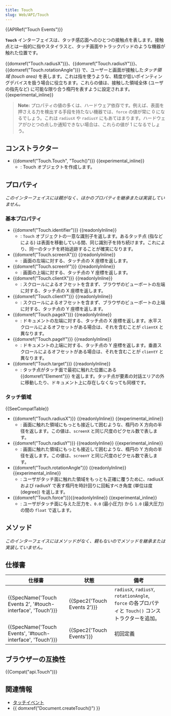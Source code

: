 ```yaml
---
title: Touch
slug: Web/API/Touch
---
```


{{APIRef("Touch Events")}}

**`Touch`** インターフェイスは、タッチ感応面へのひとつの接触点を表します。接触点とは一般的に指やスタイラスと、タッチ画面やトラックパッドのような機器が触れた位置です。

{{domxref("Touch.radiusX")}}、{{domxref("Touch.radiusY")}}、{{domxref("Touch.rotationAngle")}} で、ユーザーと画面が接触した*タッチ領域 (touch area)* を表します。これは指を使うような、精度が低いポインティングデバイスを扱う場合に役立ちます。これらの値は、接触した領域全体 (ユーザの指先など) に可能な限り合う楕円を表すように設定されます。 {{experimental_inline}}

> **Note:** プロパティの値の多くは、ハードウェア依存です。例えば、表面を押さえる力を検出する手段を持たない機器では、`force` の値が常に 0 になるでしょう。これは `radiusX` や `radiusY` にもあてはまります。ハードウェアがひとつの点しか通知できない場合は、これらの値が 1 になるでしょう。

## コンストラクター

- {{domxref("Touch.Touch", "Touch()")}} {{experimental_inline}}
  - : Touch オブジェクトを作成します。

## プロパティ

_このインターフェイスには親がなく、ほかのプロパティを継承または実装していません。_

### 基本プロパティ

- {{domxref("Touch.identifier")}} {{readonlyInline}}
  - : `Touch` オブジェクトの一意な識別子を返します。あるタッチ点 (指などによる) は表面を移動している間、同じ識別子を持ち続けます。これにより、同一のタッチを終始追跡することが確実になります。
- {{domxref("Touch.screenX")}} {{readonlyInline}}
  - : 画面の左端に対する、タッチ点の X 座標を返します。
- {{domxref("Touch.screenY")}} {{readonlyInline}}
  - : 画面の上端に対する、タッチ点の Y 座標を返します。
- {{domxref("Touch.clientX")}} {{readonlyInline}}
  - : スクロールによるオフセットを含まず、ブラウザのビューポートの左端に対する、タッチ点の X 座標を返します。
- {{domxref("Touch.clientY")}} {{readonlyInline}}
  - : スクロールによるオフセットを含まず、ブラウザのビューポートの上端に対する、タッチ点の Y 座標を返します。
- {{domxref("Touch.pageX")}} {{readonlyInline}}
  - : ドキュメントの左端に対する、タッチ点の X 座標を返します。水平スクロールによるオフセットがある場合は、それを含むことが `clientX` と異なります。
- {{domxref("Touch.pageY")}} {{readonlyInline}}
  - : ドキュメントの上端に対する、タッチ点の Y 座標を返します。垂直スクロールによるオフセットがある場合は、それを含むことが `clientY` と異なります。
- {{domxref("Touch.target")}} {{readonlyInline}}
  - : タッチ点がタッチ面で最初に触れた位置にある {{domxref("Element")}} を返します。タッチ点が要素の対話エリアの外に移動したり、ドキュメント上に存在しなくなっても同様です。

### タッチ領域

{{SeeCompatTable}}

- {{domxref("Touch.radiusX")}} {{readonlyInline}} {{experimental_inline}}
  - : 画面に触れた領域にもっとも接近して囲むような、楕円の X 方向の半径を返します。この値は、`screenX` と同じ尺度のピクセル数で表します。
- {{domxref("Touch.radiusY")}} {{readonlyInline}} {{experimental_inline}}
  - : 画面に触れた領域にもっとも接近して囲むような、楕円の Y 方向の半径を返します。この値は、`screenY` と同じ尺度のピクセル数で表します。
- {{domxref("Touch.rotationAngle")}} {{readonlyInline}} {{experimental_inline}}
  - : ユーザがタッチ面に触れた領域をもっとも正確に覆うために、radiusX および radiusY で表す楕円を時計回りに回転すべき角度 (単位は度 (degree)) を返します。
- {{domxref("Touch.force")}}{{readonlyInline}} {{experimental_inline}}
  - : ユーザがタッチ面に与えた圧力を、`0.0` (最小圧力) から `1.0` (最大圧力) の間の `float` で返します。

## メソッド

_このインターフェイスにはメソッドがなく、親もないのでメソッドを継承または実装していません。_

## 仕様書

| 仕様書                                                                           | 状態                                 | 備考                                                                                               |
| -------------------------------------------------------------------------------- | ------------------------------------ | -------------------------------------------------------------------------------------------------- |
| {{SpecName('Touch Events 2', '#touch-interface', 'Touch')}} | {{Spec2('Touch Events 2')}} | `radiusX`, `radiusY`, `rotationAngle`, `force` の各プロパティと `Touch()` コンストラクターを追加。 |
| {{SpecName('Touch Events', '#touch-interface', 'Touch')}}     | {{Spec2('Touch Events')}}     | 初回定義                                                                                           |

## ブラウザーの互換性

{{Compat("api.Touch")}}

## 関連情報

- [タッチイベント](/ja/docs/Web/API/Touch_events)
- {{ domxref("Document.createTouch()") }}
